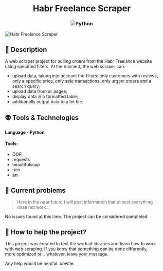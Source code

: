 <h1 align="center">Habr Freelance Scraper</h1>

<h3 align="center">

![Python](https://img.shields.io/badge/python-3670A0?style=for-the-badge&logo=python&logoColor=ffdd54)

</h3>

![Habr Freelance Scraper](https://user-images.githubusercontent.com/77564185/194217214-fbd4091e-5174-4187-8260-bb08951485a9.png)

## :pencil: Description
A web scraper project for pulling orders from the Habr Freelance website using specified filters.
At the moment, the web scraper can:
- upload data, taking into account the filters: only customers with reviews, only a specific price, only safe transactions, only urgent orders and a search query;
- upload data from all pages;
- display data in a formatted table;
- additionally output data to a txt file.

## :alien: Tools & Technologies
#### Language - Python

#### Tools:
- OOP
- requests
- beautifulsoup
- rich
- art

## :no_entry_sign: Current problems
>Here in the near future I will post information that almost everything does not work...

No issues found at this time. The project can be considered completed

## :cookie: How to help the project?
This project was created to test the work of libraries and learn how to work with web scraping. If you know that something can be done differently, more optimized or... whatever, leave your message. 

Any help would be helpful :bowtie:
